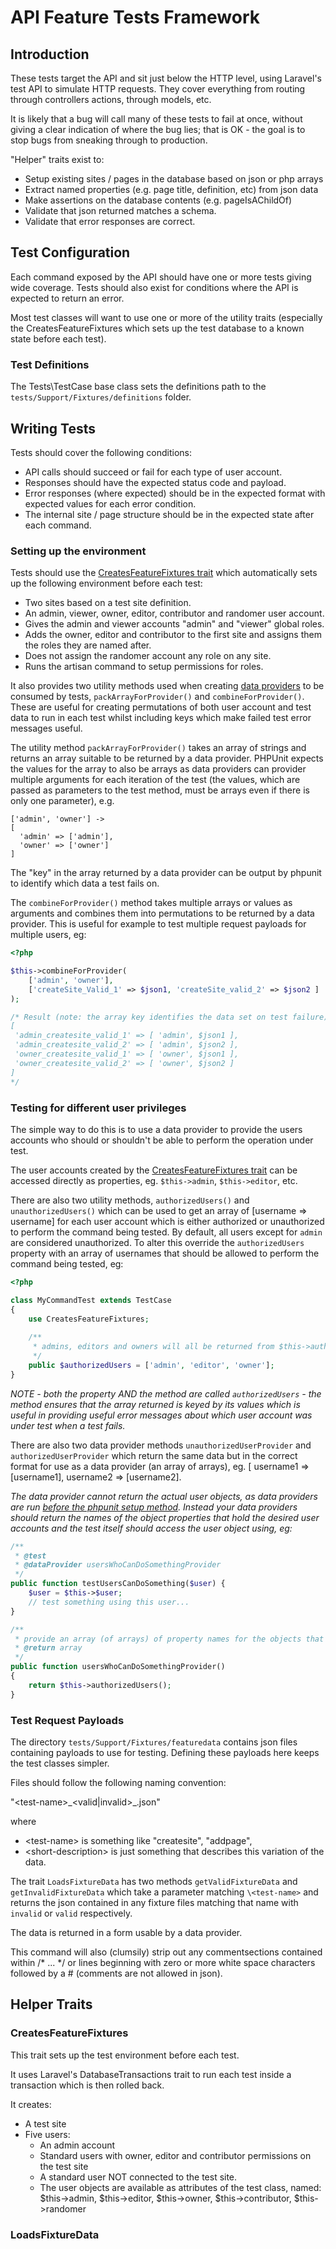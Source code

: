 # API Feature Tests Framework

## Introduction

These tests target the API and sit just below the HTTP level, using Laravel's test
API to simulate HTTP requests. They cover everything from routing through controllers
actions, through models, etc.

It is likely that a bug will call many of these tests to fail at once, without giving a
clear indication of where the bug lies; that is OK - the goal is to stop bugs from 
sneaking through to production.

"Helper" traits exist to:
 
 * Setup existing sites / pages in the database based on json or php arrays
 * Extract named properties (e.g. page title, definition, etc) from json data
 * Make assertions on the database contents (e.g. pageIsAChildOf)
 * Validate that json returned matches a schema.
 * Validate that error responses are correct.

## Test Configuration 

Each command exposed by the API should have one or more tests giving wide coverage.
Tests should also exist for conditions where the API is expected to return an error.

Most test classes will want to use one or more of the utility traits (especially the
CreatesFeatureFixtures which sets up the test database to a known state before each test).

### Test Definitions

The Tests\TestCase base class sets the definitions path to the ``tests/Support/Fixtures/definitions`` folder.

## Writing Tests

Tests should cover the following conditions:

- API calls should succeed or fail for each type of user account.
- Responses should have the expected status code and payload.
- Error responses (where expected) should be in the expected format with expected values for each error condition.
- The internal site / page structure should be in the expected state after each command.

### Setting up the environment

Tests should use the [CreatesFeatureFixtures trait](Traits/CreatesFeatureFixtures.php) which automatically
sets up the following environment before each test:

- Two sites based on a test site definition.
- An admin, viewer, owner, editor, contributor and randomer user account.
- Gives the admin and viewer accounts "admin" and "viewer" global roles.
- Adds the owner, editor and contributor to the first site and assigns them the roles they are named after.
- Does not assign the randomer account any role on any site.
- Runs the artisan command to setup permissions for roles.

It also provides two utility methods used when creating
[data providers](https://phpunit.de/manual/3.7/en/writing-tests-for-phpunit.html#writing-tests-for-phpunit.data-providers) 
to be consumed by tests, `packArrayForProvider()` and `combineForProvider()`. These are useful for creating
permutations of both user account and test data to run in each test whilst including keys which make
failed test error messages useful.

The utility method `packArrayForProvider()` takes an array of strings and returns
an array suitable to be returned by a data provider. PHPUnit expects the values 
for the array to also be arrays as data providers can provider
multiple arguments for each iteration of the test  (the values, which are passed as parameters to
the test method, must be arrays even if there is only one parameter), e.g.
 
    ['admin', 'owner'] -> 
    [
      'admin' => ['admin'], 
      'owner' => ['owner']
    ]

The "key" in the array returned by a data provider can be output by
phpunit to identify which data a test fails on. 

The `combineForProvider()` method takes multiple arrays or values as arguments and combines them
into permutations to be returned by a data provider. This is useful for example to test multiple
request payloads for multiple users, eg:

```php
<?php

$this->combineForProvider(
	['admin', 'owner'],
	['createSite_Valid_1' => $json1, 'createSite_valid_2' => $json2 ]
);

/* Result (note: the array key identifies the data set on test failure)
[
 'admin_createsite_valid_1' => [ 'admin', $json1 ],
 'admin_createsite_valid_2' => [ 'admin', $json2 ],
 'owner_createsite_valid_1' => [ 'owner', $json1 ],
 'owner_createsite_valid_2' => [ 'owner', $json2 ]
]
*/
```

### Testing for different user privileges

The simple way to do this is to use a data provider to provide the users accounts who should
or shouldn't be able to perform the operation under test.

The user accounts created by the [CreatesFeatureFixtures trait](Traits/CreatesFeatureFixtures.php) 
can be accessed directly as properties, eg. `$this->admin`, `$this->editor`, etc.

There are also two utility methods, `authorizedUsers()` and `unauthorizedUsers()` which can be used
to get an array of [username => username] for each user account which is either authorized or unauthorized
to perform the command being tested. By default, all users except for `admin` are considered unauthorized.
To alter this override the `authorizedUsers` property with an array of usernames that should be allowed to 
perform the command being tested, eg:

```php
<?php

class MyCommandTest extends TestCase
{
	use CreatesFeatureFixtures;
	
	/**
	 * admins, editors and owners will all be returned from $this->authorizedUsers() and not from $this->unauthorizedUsers()
 	 */
	public $authorizedUsers = ['admin', 'editor', 'owner'];
}
```

*NOTE - both the property AND the method are called `authorizedUsers` - the method ensures that
the array returned is keyed by its values which is useful in providing useful error messages about 
which user account was under test when a test fails.*

There are also two data provider methods `unauthorizedUserProvider` and `authorizedUserProvider`
which return the same data but in the correct format for use as a data provider (an array of arrays),
eg. [ username1 => [username1], username2 => [username2].

*The data provider cannot return the actual user objects, as
data providers are run [before the phpunit setup method](https://phpunit.de/manual/current/en/writing-tests-for-phpunit.html#writing-tests-for-phpunit.data-providers).
Instead your data providers should return the names of the object properties that hold the desired user accounts
and the test itself should access the user object using, eg:*

```php
/**
 * @test
 * @dataProvider usersWhoCanDoSomethingProvider
 */
public function testUsersCanDoSomething($user) {
    $user = $this->$user;
    // test something using this user...
}

/**
 * provide an array (of arrays) of property names for the objects that can do this something
 * @return array
 */
public function usersWhoCanDoSomethingProvider()
{
    return $this->authorizedUsers();
}
```

### Test Request Payloads

The directory ``tests/Support/Fixtures/featuredata`` contains json files containing payloads
to use for testing. Defining these payloads here keeps the test classes simpler.

Files should follow the following naming convention:

   "\<test-name>\_<valid|invalid>\_<short-description>.json"

where
 
 * \<test-name> is something like "createsite", "addpage", 
 * \<short-description> is just something that describes this variation of the data.
 
 
The trait ``LoadsFixtureData`` has two methods ``getValidFixtureData`` and ``getInvalidFixtureData``
which take a parameter matching ``\<test-name>`` and returns the json contained
in any fixture files matching that name with ``invalid`` or ``valid`` respectively.

The data is returned in a form usable by a data provider.

This command will also (clumsily) strip out any commentsections contained within /* ... */
or lines beginning with zero or more white space characters followed by a #
(comments are not allowed in json).

## Helper Traits

### CreatesFeatureFixtures

This trait sets up the test environment before each test. 

It uses Laravel's DatabaseTransactions trait to run each test inside a transaction
which is then rolled back.

It creates:

* A test site
* Five users:
  * An admin account
  * Standard users with owner, editor and contributor permissions on the test site
  * A standard user NOT connected to the test site.
  * The user objects are available as attributes of the test class, named:
    $this->admin, $this->editor, $this->owner, $this->contributor, $this->randomer
    

### LoadsFixtureData

